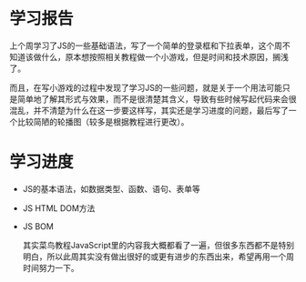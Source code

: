# 学习报告

上个周学习了JS的一些基础语法，写了一个简单的登录框和下拉表单，这个周不知道该做什么，原本想按照相关教程做一个小游戏，但是时间和技术原因，搁浅了。

而且，在写小游戏的过程中发现了学习JS的一些问题，就是关于一个用法可能只是简单地了解其形式与效果，而不是很清楚其含义，导致有些时候写起代码来会很混乱，并不清楚为什么在这一步要这样写，其实还是学习进度的问题，最后写了一个比较简陋的轮播图（较多是根据教程进行更改）。

# 学习进度

* JS的基本语法，如数据类型、函数、语句、表单等

* JS HTML DOM方法

* JS BOM

  其实菜鸟教程JavaScript里的内容我大概都看了一遍，但很多东西都不是特别明白，所以此周其实没有做出很好的或更有进步的东西出来，希望再用一个周时间努力一下。